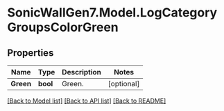 # SonicWallGen7.Model.LogCategoryGroupsColorGreen

## Properties

Name | Type | Description | Notes
------------ | ------------- | ------------- | -------------
**Green** | **bool** | Green. | [optional] 

[[Back to Model list]](../README.md#documentation-for-models) [[Back to API list]](../README.md#documentation-for-api-endpoints) [[Back to README]](../README.md)

